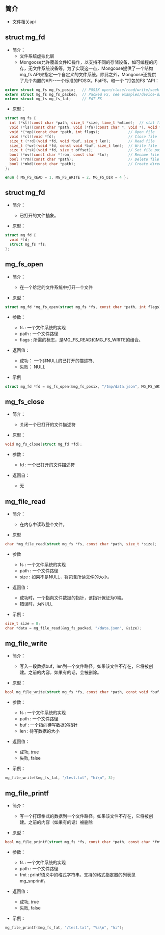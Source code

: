 ## 简介

+ 文件相关api

## struct mg_fd

+ 简介：
  + 文件系统虚拟化层
  + Mongoose允许覆盖文件IO操作，以支持不同的存储设备，如可编程的闪存，无文件系统设备等。为了实现这一点，Mongoose提供了一个结构mg_fs API来指定一个自定义的文件系统。除此之外，Mongoose还提供了几个内置的API--一个标准的POSIX，FatFS，和一个 "打包的FS "API：
```c
extern struct mg_fs mg_fs_posix;   // POSIX open/close/read/write/seek
extern struct mg_fs mg_fs_packed;  // Packed FS, see examples/device-dashboard
extern struct mg_fs mg_fs_fat;     // FAT FS
```

+ 原型：
```c
struct mg_fs {
  int (*st)(const char *path, size_t *size, time_t *mtime);  // stat file
  void (*ls)(const char *path, void (*fn)(const char *, void *), void *);
  void *(*op)(const char *path, int flags);             // Open file
  void (*cl)(void *fd);                                 // Close file
  size_t (*rd)(void *fd, void *buf, size_t len);        // Read file
  size_t (*wr)(void *fd, const void *buf, size_t len);  // Write file
  size_t (*sk)(void *fd, size_t offset);                // Set file position
  bool (*mv)(const char *from, const char *to);         // Rename file
  bool (*rm)(const char *path);                         // Delete file
  bool (*mkd)(const char *path);                        // Create directory
};

enum { MG_FS_READ = 1, MG_FS_WRITE = 2, MG_FS_DIR = 4 };
```

## struct mg_fd

+ 简介：
  + 已打开的文件抽象。

+ 原型：
```c
struct mg_fd {
  void *fd;
  struct mg_fs *fs;
};
```

## mg_fs_open

+ 简介：
  + 在一个给定的文件系统中打开一个文件

+ 原型：
```c
struct mg_fd *mg_fs_open(struct mg_fs *fs, const char *path, int flags);
```

+ 参数：
  + fs : 一个文件系统的实现
  + path : 一个文件路径
  + flags : 所需的标志，是MG_FS_READ和MG_FS_WRITE的组合。

+ 返回值：
  + 成功： 一个非NULL的已打开的描述符、
  + 失败： NULL

+ 示例
```c
struct mg_fd *fd = mg_fs_open(&mg_fs_posix, "/tmp/data.json", MG_FS_WRITE);
```

## mg_fs_close

+ 简介：
  + 关闭一个已打开的文件描述符

+ 原型：
```c
void mg_fs_close(struct mg_fd *fd);
```

+ 参数：
  + fd : 一个已打开的文件描述符

+ 返回自：
  + 无

## mg_file_read

+ 简介：
  + 在内存中读取整个文件。

+ 原型
```c
char *mg_file_read(struct mg_fs *fs, const char *path, size_t *size);
```

+ 参数
  + fs : 一个文件系统的实现
  + path : 一个文件路径
  + size : 如果不是NULL，将包含所读文件的大小。

+ 返回值：
  + 成功时，一个指向文件数据的指针，该指针保证为0端。
  + 错误时，为NULL

+ 示例：
```c
size_t size = 0;
char *data = mg_file_read(&mg_fs_packed, "/data.json", &size);
```

## mg_file_write

+ 简介：
  + 写入一段数据buf，len到一个文件路径。如果该文件不存在，它将被创建。之前的内容，如果有的话，会被删除。

+ 原型：
```c
bool mg_file_write(struct mg_fs *fs, const char *path, const void *buf, size_t len);
```

+ 参数：
  + fs : 一个文件系统的实现
  + path : 一个文件路径
  + buf : 一个指向待写数据的指针
  + len : 待写数据的大小

+ 返回值：
  + 成功, true
  + 失败, false

+ 示例：
```c
mg_file_write(&mg_fs_fat, "/test.txt", "hi\n", 3);
```

## mg_file_printf

+ 简介：
  + 写一个打印格式的数据到一个文件路径。如果该文件不存在，它将被创建。之前的内容（如果有的话）被删除

+ 原型：
```c
bool mg_file_printf(struct mg_fs *fs, const char *path, const char *fmt, ...);
```

+ 参数：
  + fs : 一个文件系统的实现
  + path : 一个文件路径
  + fmt : printf语义中的格式字符串。支持的格式指定器的列表见mg_snprintf。

+ 返回值：
  + 成功, true
  + 失败, false

+ 示例：
```c
mg_file_printf(&mg_fs_fat, "/test.txt", "%s\n", "hi");
```